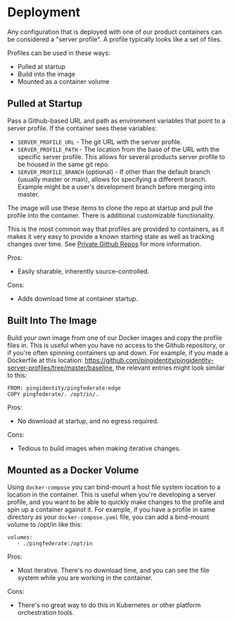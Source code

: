 # Deployment

Any configuration that is deployed with one of our product containers can be considered a "server profile". A profile typically looks like a set of files.

Profiles can be used in these ways:

* Pulled at startup
* Build into the image
* Mounted as a container volume

## Pulled at Startup

Pass a Github-based URL and path as environment variables that point to a server profile. If the container sees these variables:

* `SERVER_PROFILE_URL` - The git URL with the server profile.
* `SERVER_PROFILE_PATH` - The location from the base of the URL with the specific server profile.
  This allows for several products server profile to be housed in the same git repo.
* `SERVER_PROFILE_BRANCH` (optional) - If other than the default branch (usually master or main), allows
  for specifying a different branch.  Example might be a user's development branch before merging into master.

The image will use these items to clone the repo at startup and pull the profile into the container. There is additional customizable functionality.

This is the most common way that profiles are provided to containers, as it makes it very easy to provide a known starting state
as well as tracking changes over time.  See [Private Github Repos](privateRepos.md) for more information.

Pros:

* Easily sharable, inherently source-controlled.

Cons:

* Adds download time at container startup.

## Built Into The Image

Build your own image from one of our Docker images and copy the profile files in. This is useful when you have no access to the Github repository, or if you're often spinning containers up and down. For example, if you made a Dockerfile at this location: https://github.com/pingidentity/pingidentity-server-profiles/tree/master/baseline, the relevant entries might look similar to this:

```shell
FROM: pingidentity/pingfederate:edge
COPY pingfederate/. /opt/in/.
```

Pros:

* No download at startup, and no egress required.

Cons:

* Tedious to build images when making iterative changes.

## Mounted as a Docker Volume

Using `docker-compose` you can bind-mount a host file system location to a location in the container. This is useful when you're developing a server profile, and you want to be able to quickly make changes to the profile and spin up a container against it. For example, if you have a profile in same directory as your `docker-compose.yaml` file, you can add a bind-mount volume to /opt/in like this:

```shell
volumes:
   - ./pingfederate:/opt/in
```

Pros:

* Most iterative. There's no download time, and you can see the file system while you are working in the container.

Cons:

* There's no great way to do this in Kubernetes or other platform orchestration tools.
